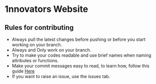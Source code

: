# 1nnovators Website
## Rules for contributing

- Always pull the latest changes before pushing or before you start working on your branch.
- Always and Only work on your branch.
- Try to make your codes readable and use brief names when naming attributes or functions.
- Make your commit messages easy to read, to learn how, follow this guide [Here]
- If you want to raise an issue, use the issues tab.

[Here]: <https://www.freecodecamp.org/news/how-to-write-better-git-commit-messages/>